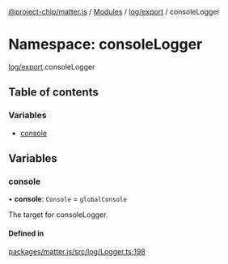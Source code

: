 [@project-chip/matter.js](../README.md) / [Modules](../modules.md) / [log/export](log_export.md) / consoleLogger

# Namespace: consoleLogger

[log/export](log_export.md).consoleLogger

## Table of contents

### Variables

- [console](log_export.consoleLogger.md#console)

## Variables

### console

• **console**: `Console` = `globalConsole`

The target for consoleLogger.

#### Defined in

[packages/matter.js/src/log/Logger.ts:198](https://github.com/project-chip/matter.js/blob/e87b236f/packages/matter.js/src/log/Logger.ts#L198)
